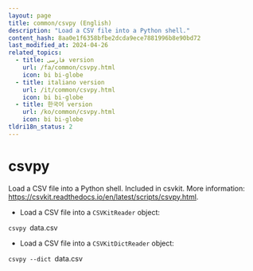 ```yaml
---
layout: page
title: common/csvpy (English)
description: "Load a CSV file into a Python shell."
content_hash: 8aa0e1f6358bfbe2dcda9ece7881996b8e90bd72
last_modified_at: 2024-04-26
related_topics:
  - title: فارسی version
    url: /fa/common/csvpy.html
    icon: bi bi-globe
  - title: italiano version
    url: /it/common/csvpy.html
    icon: bi bi-globe
  - title: 한국어 version
    url: /ko/common/csvpy.html
    icon: bi bi-globe
tldri18n_status: 2
---
```

# csvpy

Load a CSV file into a Python shell.
Included in csvkit.
More information: <https://csvkit.readthedocs.io/en/latest/scripts/csvpy.html>.

- Load a CSV file into a `CSVKitReader` object:

`csvpy `<span class="tldr-var badge badge-pill bg-dark-lm bg-white-dm text-white-lm text-dark-dm font-weight-bold">data.csv</span>

- Load a CSV file into a `CSVKitDictReader` object:

`csvpy --dict `<span class="tldr-var badge badge-pill bg-dark-lm bg-white-dm text-white-lm text-dark-dm font-weight-bold">data.csv</span>
